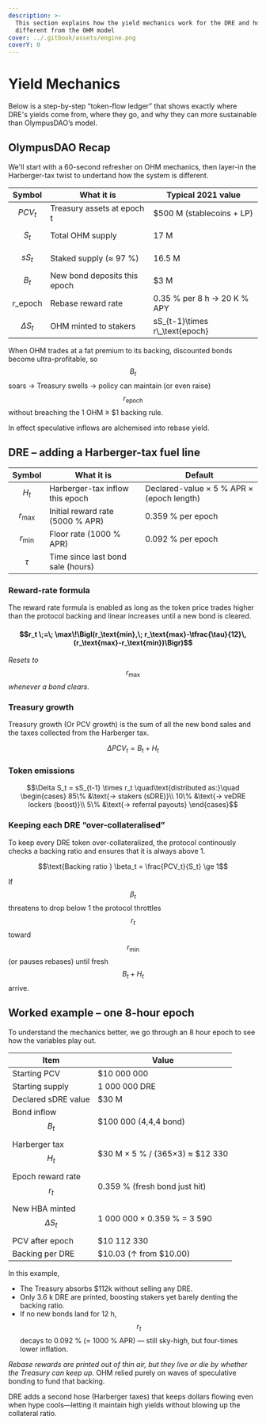 ```yaml
---
description: >-
  This section explains how the yield mechanics work for the DRE and how it's
  different from the OHM model
cover: ../.gitbook/assets/engine.png
coverY: 0
---
```


# Yield Mechanics

Below is a step-by-step “token-flow ledger” that shows exactly where DRE's yields come from, where they go, and why they can more sustainable than OlympusDAO’s model.&#x20;

## OlympusDAO Recap

We'll start with a 60-second refresher on OHM mechanics, then layer-in the Harberger-tax twist to undertand how the system is different.

| Symbol              | What it is                   | Typical 2021 value                |
| ------------------- | ---------------------------- | --------------------------------- |
| $$PCV_t$$           | Treasury assets at epoch t   | $500 M (stablecoins + LP)         |
| $$S_t$$             | Total OHM supply             | 17 M                              |
| $$sS_t$$            | Staked supply (≈ 97 %)       | 16.5 M                            |
| $$B_t$$             | New bond deposits this epoch | $3 M                              |
| $$r\_\text{epoch}$$ | Rebase reward rate           | 0.35 % per 8 h  →  20 K % APY     |
| $$\Delta S_t$$      | OHM minted to stakers        | sS\_{t-1}\times r\\\_\text{epoch} |

When OHM trades at a fat premium to its backing, discounted bonds become ultra-profitable, so $$B_t$$ soars → Treasury swells → policy can maintain (or even raise) $$r_\text{epoch}$$ without breaching the 1 OHM ≥ $1 backing rule.

In effect speculative inflows are alchemised into rebase yield.

## DRE – adding a Harberger-tax fuel line

| Symbol             | What it is                        | Default                                   |
| ------------------ | --------------------------------- | ----------------------------------------- |
| $$H_t$$            | Harberger-tax inflow this epoch   | Declared-value × 5 % APR × (epoch length) |
|  $$r_\text{max}$$  | Initial reward rate (5000 % APR)  | 0.359 % per epoch                         |
|  $$r_\text{min}$$  | Floor rate (1000 % APR)           | 0.092 % per epoch                         |
| $$\tau$$           | Time since last bond sale (hours) |                                           |

### Reward-rate formula

The reward rate formula is enabled as long as the token price trades higher than the protocol backing and linear increases until a new bond is cleared.

#### $$r_t \;=\; \max\!\Bigl(r_\text{min},\; r_\text{max}-\tfrac{\tau}{12}\,(r_\text{max}-r_\text{min})\Bigr)$$

_Resets to_ $$r_\text{max}$$ _whenever a bond clears._

### Treasury growth

Treasury growth (Or PCV growth) is the sum of all the new bond sales and the taxes collected from the Harberger tax.

$$\Delta PCV_t = B_t \;+\; H_t$$

### Token emissions

$$\Delta S_t = sS_{t-1} \times r_t \quad\text{distributed as:}\quad \begin{cases} 85\% &\text{→ stakers (sDRE)}\\ 10\% &\text{→ veDRE lockers (boost)}\\ 5\% &\text{→ referral payouts} \end{cases}$$

### Keeping each DRE “over-collateralised”

To keep every DRE token over-collateralized, the protocol continously checks a backing ratio and ensures that it is always above 1.

$$\text{Backing ratio } \beta_t = \frac{PCV_t}{S_t} \ge 1$$

If $$\beta_t$$ threatens to drop below 1 the protocol throttles $$r_t$$ toward $$r_\text{min}$$ (or pauses rebases) until fresh $$B_t + H_t$$ arrive.

## Worked example – one 8-hour epoch

To understand the mechanics better, we go through an 8 hour epoch to see how the variables play out.

| Item                          | Value                           |
| ----------------------------- | ------------------------------- |
| Starting PCV                  | $10 000 000                     |
| Starting supply               | 1 000 000 DRE                   |
| Declared sDRE value           | $30 M                           |
| Bond inflow $$B_t$$           | $100 000 (4,4,4 bond)           |
| Harberger tax $$H_t$$         | $30 M × 5 % / (365×3) ≈ $12 330 |
| Epoch reward rate $$r_t$$     | 0.359 % (fresh bond just hit)   |
| New HBA minted $$\Delta S_t$$ | 1 000 000 × 0.359 % = 3 590     |
| PCV after epoch               | $10 112 330                     |
| Backing per DRE               | $10.03 (↑ from $10.00)          |

In this example,&#x20;

* The Treasury absorbs $112k without selling any DRE.
* Only 3.6 k DRE are printed, boosting stakers yet barely denting the backing ratio.
* If no new bonds land for 12 h, $$r_t$$ decays to 0.092 % (= 1000 % APR) — still sky-high, but four-times lower inflation.

_Rebase rewards are printed out of thin air, but they live or die by whether the Treasury can keep up._  OHM relied purely on waves of speculative bonding to fund that backing.&#x20;

DRE adds a second hose (Harberger taxes) that keeps dollars flowing even when hype cools—letting it maintain high yields without blowing up the collateral ratio. &#x20;
